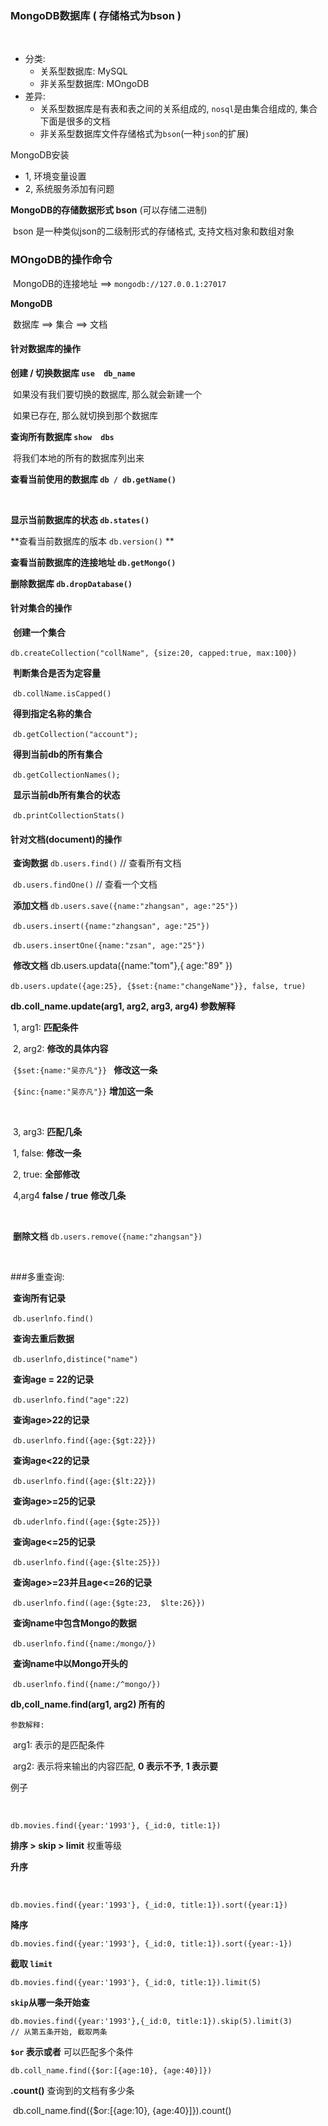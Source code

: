 ### MongoDB数据库 ( 存储格式为bson )

​	

- 分类:
  - 关系型数据库:  MySQL
  - 非关系型数据库: MOngoDB
- 差异:
  - 关系型数据库是有表和表之间的关系组成的, `nosql`是由集合组成的, 集合下面是很多的文档
  - 非关系型数据库文件存储格式为`bson`(一种`json`的扩展)

MongoDB安装

- 1,  环境变量设置
- 2,   系统服务添加有问题

**MongoDB的存储数据形式 bson** (可以存储二进制)

​	bson 是一种类似json的二级制形式的存储格式, 支持文档对象和数组对象







### MOngoDB的操作命令

​	MongoDB的连接地址  ==>    `mongodb://127.0.0.1:27017`







**MongoDB**

​	数据库  ==>   集合  ==>  文档









#### 针对数据库的操作





**创建 / 切换数据库       `use  db_name`**

​	如果没有我们要切换的数据库, 那么就会新建一个

​	如果已存在, 那么就切换到那个数据库



**查询所有数据库   `show  dbs`**

​	将我们本地的所有的数据库列出来



**查看当前使用的数据库     ` db / db.getName() `**

​	

**显示当前数据库的状态     `db.states()`**



**查看当前数据库的版本     `db.version()`  **



**查看当前数据库的连接地址    `db.getMongo()`** 



**删除数据库   	`db.dropDatabase()`**







#### 针对集合的操作



​	**创建一个集合**

​		`db.createCollection("collName", {size:20, capped:true, max:100})`



​	**判断集合是否为定容量** 

​       	 `db.collName.isCapped()`



​	**得到指定名称的集合**

​		`db.getCollection("account");`



​	**得到当前db的所有集合**

​		`db.getCollectionNames();`



​	**显示当前db所有集合的状态**

​		`db.printCollectionStats()`





#### 针对文档(document)的操作



​	**查询数据**        `db.users.find()`  // 查看所有文档

​			      `db.users.findOne()` 	// 查看一个文档



​	**添加文档**       `db.users.save({name:"zhangsan", age:"25"})`

​			     `db.users.insert({name:"zhangsan", age:"25"})`

​			     `db.users.insertOne({name:"zsan", age:"25"})`



​	**修改文档**       db.users.updata({name:"tom"},{ age:"89" })

​	`db.users.update({age:25}, {$set:{name:"changeName"}}, false, true)`





**db.coll_name.update(arg1, arg2, arg3, arg4) 参数解释** 

​	1, arg1:  **匹配条件**

​	2, arg2:  **修改的具体内容**

​			`{$set:{name:"吴亦凡"}} `        **修改这一条**

​			`{$inc:{name:"吴亦凡"}}` 	**增加这一条**

​			

​	3, arg3:      **匹配几条**

​			1, false: **修改一条**

​			2, true:   **全部修改**

​	4,arg4       **false /  true**     **修改几条**

​		









​	**删除文档**       `db.users.remove({name:"zhangsan"})`



​	



###多重查询:

​		**查询所有记录**

​			`db.userlnfo.find()`

​		**查询去重后数据**

​			`db.userlnfo,distince("name")`

​		**查询age = 22的记录**

​			`db.userlnfo.find("age":22)`

​		**查询age>22的记录**

​			`db.userlnfo.find({age:{$gt:22}})`

​		**查询age<22的记录**

​			`db.userlnfo.find({age:{$lt:22}})`

​		**查询age>=25的记录**

​			`db.uderlnfo.find({age:{$gte:25}})`

​		**查询age<=25的记录**

​			`db.userlnfo.find({age:{$lte:25}})`

​		**查询age>=23并且age<=26的记录**

​			`db.userlnfo.find((age:{$gte:23,  ​$lte:26}})`

​		**查询name中包含Mongo的数据**

​			`db.userlnfo.find({name:/mongo/})`

​		**查询name中以Mongo开头的**

​			`db.userlnfo.find({name:/^mongo/})`



**db,coll_name.find(arg1, arg2) 所有的**

 	参数解释:

​	arg1: 表示的是匹配条件

​	arg2: 表示将来输出的内容匹配,  **0 表示不予**,  **1 表示要**



例子 

​	

```
db.movies.find({year:'1993'}, {_id:0, title:1})
```



**排序 > skip > limit**   权重等级



**升序**

​	 

```
db.movies.find({year:'1993'}, {_id:0, title:1}).sort({year:1})
```





**降序**



```
db.movies.find({year:'1993'}, {_id:0, title:1}).sort({year:-1})
```





**截取    `limit`**



```
db.movies.find({year:'1993'}, {_id:0, title:1}).limit(5)
```





**`skip`从哪一条开始查**  



```
db.movies.find({year:'1993'},{_id:0, title:1}).skip(5).limit(3)          // 从第五条开始, 截取两条                                    
```



**`$or` 表示或者**  可以匹配多个条件

```
db.coll_name.find({$or:[{age:10}, {age:40}]})
```



**.count()** 查询到的文档有多少条

​	db.coll_name.find({$or:[{age:10}, {age:40}]}).count()
